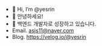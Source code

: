 - 👋 Hi, I’m @yesrin
- 👀 안녕하세요! 
- 🌱 백엔드 개발자로 성장하고 있습니다.
- Email. asjs11@naver.com
- Blog. https://velog.io/@yesrin
<!---
yesrin/yesrin is a ✨ special ✨ repository because its `README.md` (this file) appears on your GitHub profile.
You can click the Preview link to take a look at your changes.
--->
